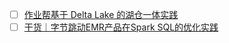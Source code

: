 - [ ] [作业帮基于 Delta Lake 的湖仓一体实践](https://mp.weixin.qq.com/s/LFaqQoW3TSmiVPsnM67lOg)
- [ ] [干货｜字节跳动EMR产品在Spark SQL的优化实践](https://mp.weixin.qq.com/s/G9Sa_MyIGwf-ZcWgdBl7ZQ)
